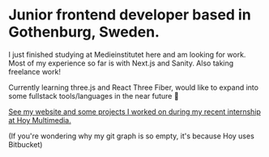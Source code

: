 # Junior frontend developer based in Gothenburg, Sweden.

I just finished studying at Medieinstitutet here and am looking for work. Most of my experience so far is with Next.js and Sanity. Also taking freelance work!

Currently learning three.js and React Three Fiber, would like to expand into some fullstack tools/languages in the near future 🔮

[See my website and some projects I worked on during my recent internship at Hoy Multimedia.](https://www.sublimesystems.eu/)

(If you're wondering why my git graph is so empty, it's because Hoy uses Bitbucket)

<!---
NathanaelBlackbourn/NathanaelBlackbourn is a ✨ special ✨ repository because its `README.md` (this file) appears on your GitHub profile.
You can click the Preview link to take a look at your changes.
--->
